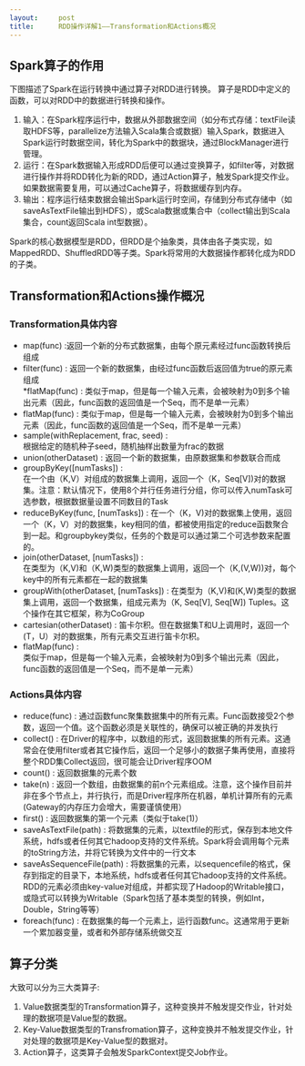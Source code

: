 ```yaml
---
layout:     post
title:      RDD操作详解1——Transformation和Actions概况
---
```

<div id="article_content" class="article_content clearfix csdn-tracking-statistics" data-pid="blog" data-mod="popu_307" data-dsm="post">
								            <link rel="stylesheet" href="https://csdnimg.cn/release/phoenix/template/css/ck_htmledit_views-f76675cdea.css">
						<div class="htmledit_views" id="content_views">
                
<h2 id="Spark算子的作用">Spark算子的作用</h2>
<p>下图描述了Spark在运行转换中通过算子对RDD进行转换。 算子是RDD中定义的函数，可以对RDD中的数据进行转换和操作。<br><img src="http://7nj1qk.com1.z0.glb.clouddn.com/@/spark/rdd/rdd_dataspace.jpg" alt=""></p>
<ol><li>输入：在Spark程序运行中，数据从外部数据空间（如分布式存储：textFile读取HDFS等，parallelize方法输入Scala集合或数据）输入Spark，数据进入Spark运行时数据空间，转化为Spark中的数据块，通过BlockManager进行管理。</li><li>运行：在Spark数据输入形成RDD后便可以通过变换算子，如filter等，对数据进行操作并将RDD转化为新的RDD，通过Action算子，触发Spark提交作业。 如果数据需要复用，可以通过Cache算子，将数据缓存到内存。</li><li>输出：程序运行结束数据会输出Spark运行时空间，存储到分布式存储中（如saveAsTextFile输出到HDFS），或Scala数据或集合中（collect输出到Scala集合，count返回Scala int型数据）。</li></ol><p>Spark的核心数据模型是RDD，但RDD是个抽象类，具体由各子类实现，如MappedRDD、ShuffledRDD等子类。Spark将常用的大数据操作都转化成为RDD的子类。<br><img src="http://7nj1qk.com1.z0.glb.clouddn.com/@/spark/rdd/runtime_logic.png" alt=""></p>
<h2 id="Transformation和Actions操作概况"><a href="http://blog.jasonding.top/2015/07/08/Spark/%E3%80%90Spark%E3%80%91RDD%E6%93%8D%E4%BD%9C%E8%AF%A6%E8%A7%A31%E2%80%94%E2%80%94Transformation%E5%92%8CActions%E6%A6%82%E5%86%B5/#Transformation%E5%92%8CActions%E6%93%8D%E4%BD%9C%E6%A6%82%E5%86%B5" rel="nofollow" class="headerlink" title="Transformation和Actions操作概况"></a>Transformation和Actions操作概况</h2>
<h3 id="Transformation具体内容"><a href="http://blog.jasonding.top/2015/07/08/Spark/%E3%80%90Spark%E3%80%91RDD%E6%93%8D%E4%BD%9C%E8%AF%A6%E8%A7%A31%E2%80%94%E2%80%94Transformation%E5%92%8CActions%E6%A6%82%E5%86%B5/#Transformation%E5%85%B7%E4%BD%93%E5%86%85%E5%AE%B9" rel="nofollow" class="headerlink" title="Transformation具体内容"></a>Transformation具体内容</h3>
<ul><li>map(func) :返回一个新的分布式数据集，由每个原元素经过func函数转换后组成</li><li>filter(func) : 返回一个新的数据集，由经过func函数后返回值为true的原元素组成<br>
*flatMap(func) : 类似于map，但是每一个输入元素，会被映射为0到多个输出元素（因此，func函数的返回值是一个Seq，而不是单一元素）</li><li>flatMap(func) : 类似于map，但是每一个输入元素，会被映射为0到多个输出元素（因此，func函数的返回值是一个Seq，而不是单一元素）</li><li>sample(withReplacement, frac, seed) :<br>
根据给定的随机种子seed，随机抽样出数量为frac的数据</li><li>union(otherDataset) : 返回一个新的数据集，由原数据集和参数联合而成</li><li>groupByKey([numTasks]) :<br>
在一个由（K,V）对组成的数据集上调用，返回一个（K，Seq[V])对的数据集。注意：默认情况下，使用8个并行任务进行分组，你可以传入numTask可选参数，根据数据量设置不同数目的Task</li><li>reduceByKey(func, [numTasks]) : 在一个（K，V)对的数据集上使用，返回一个（K，V）对的数据集，key相同的值，都被使用指定的reduce函数聚合到一起。和groupbykey类似，任务的个数是可以通过第二个可选参数来配置的。</li><li>join(otherDataset, [numTasks]) :<br>
在类型为（K,V)和（K,W)类型的数据集上调用，返回一个（K,(V,W))对，每个key中的所有元素都在一起的数据集</li><li>groupWith(otherDataset, [numTasks]) : 在类型为（K,V)和(K,W)类型的数据集上调用，返回一个数据集，组成元素为（K, Seq[V], Seq[W]) Tuples。这个操作在其它框架，称为CoGroup</li><li>cartesian(otherDataset) : 笛卡尔积。但在数据集T和U上调用时，返回一个(T，U）对的数据集，所有元素交互进行笛卡尔积。</li><li>flatMap(func) :<br>
类似于map，但是每一个输入元素，会被映射为0到多个输出元素（因此，func函数的返回值是一个Seq，而不是单一元素）</li></ul><h3 id="Actions具体内容"><a href="http://blog.jasonding.top/2015/07/08/Spark/%E3%80%90Spark%E3%80%91RDD%E6%93%8D%E4%BD%9C%E8%AF%A6%E8%A7%A31%E2%80%94%E2%80%94Transformation%E5%92%8CActions%E6%A6%82%E5%86%B5/#Actions%E5%85%B7%E4%BD%93%E5%86%85%E5%AE%B9" rel="nofollow" class="headerlink" title="Actions具体内容"></a>Actions具体内容</h3>
<ul><li>reduce(func) : 通过函数func聚集数据集中的所有元素。Func函数接受2个参数，返回一个值。这个函数必须是关联性的，确保可以被正确的并发执行</li><li>collect() : 在Driver的程序中，以数组的形式，返回数据集的所有元素。这通常会在使用filter或者其它操作后，返回一个足够小的数据子集再使用，直接将整个RDD集Collect返回，很可能会让Driver程序OOM</li><li>count() : 返回数据集的元素个数</li><li>take(n) : 返回一个数组，由数据集的前n个元素组成。注意，这个操作目前并非在多个节点上，并行执行，而是Driver程序所在机器，单机计算所有的元素(Gateway的内存压力会增大，需要谨慎使用）</li><li>first() : 返回数据集的第一个元素（类似于take(1)）</li><li>saveAsTextFile(path) : 将数据集的元素，以textfile的形式，保存到本地文件系统，hdfs或者任何其它hadoop支持的文件系统。Spark将会调用每个元素的toString方法，并将它转换为文件中的一行文本</li><li>saveAsSequenceFile(path) : 将数据集的元素，以sequencefile的格式，保存到指定的目录下，本地系统，hdfs或者任何其它hadoop支持的文件系统。RDD的元素必须由key-value对组成，并都实现了Hadoop的Writable接口，或隐式可以转换为Writable（Spark包括了基本类型的转换，例如Int，Double，String等等）</li><li>foreach(func) : 在数据集的每一个元素上，运行函数func。这通常用于更新一个累加器变量，或者和外部存储系统做交互</li></ul><h2 id="算子分类"><a href="http://blog.jasonding.top/2015/07/08/Spark/%E3%80%90Spark%E3%80%91RDD%E6%93%8D%E4%BD%9C%E8%AF%A6%E8%A7%A31%E2%80%94%E2%80%94Transformation%E5%92%8CActions%E6%A6%82%E5%86%B5/#%E7%AE%97%E5%AD%90%E5%88%86%E7%B1%BB" rel="nofollow" class="headerlink" title="算子分类"></a>算子分类</h2>
<p>大致可以分为三大类算子:</p>
<ol><li>Value数据类型的Transformation算子，这种变换并不触发提交作业，针对处理的数据项是Value型的数据。</li><li>Key-Value数据类型的Transfromation算子，这种变换并不触发提交作业，针对处理的数据项是Key-Value型的数据对。</li><li>Action算子，这类算子会触发SparkContext提交Job作业。</li></ol>            </div>
                </div>